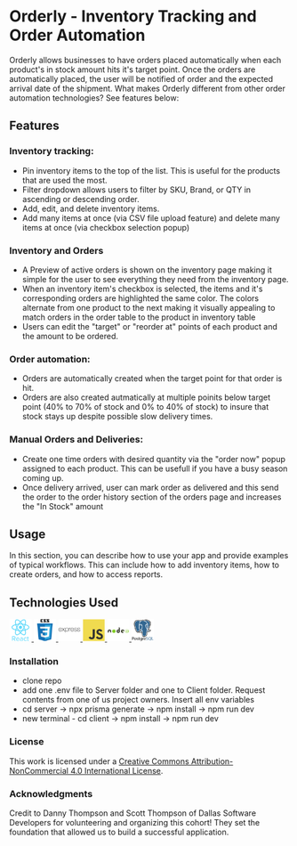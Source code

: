 # Orderly - Inventory Tracking and Order Automation
Orderly allows businesses to have orders placed automatically when each product's in stock amount hits it's target point. Once the orders are automatically placed, the user will be notified of order and the expected arrival date of the shipment. What makes Orderly different from other order automation technologies? See features below:

## Features
### Inventory tracking:
- Pin inventory items to the top of the list. This is useful for the products that are used the most.
- Filter dropdown allows users to filter by SKU, Brand, or QTY in ascending or descending order.
- Add, edit, and delete inventory items. 
- Add many items at once (via CSV file upload feature) and delete many items at once (via checkbox selection popup)

### Inventory and Orders
- A Preview of active orders is shown on the inventory page making it simple for the user to see everything they need from the inventory page.
- When an inventory item's checkbox is selected, the items and it's corresponding orders are highlighted the same color. The colors alternate from one product to the next making it visually appealing to match orders in the order table to the product in inventory table 
- Users can edit the "target" or "reorder at" points of each product and the amount to be ordered.
### Order automation:
- Orders are automatically created when the target point for that order is hit. 
- Orders are also created autmatically at multiple poinits below target point (40% to 70% of stock and 0% to 40% of stock) to insure that stock stays up despite possible slow delivery times.
### Manual Orders and Deliveries:
- Create one time orders with desired quantity via the "order now" popup assigned to each product. This can be usefull if you have a busy season coming up.
- Once delivery arrived, user can mark order as delivered and this send the order to the order history section of the orders page and increases the "In Stock" amount

## Usage
In this section, you can describe how to use your app and provide examples of typical workflows. This can include how to add inventory items, how to create orders, and how to access reports.

## Technologies Used
<p align="left"> <a href="https://reactjs.org/" target="_blank" rel="noreferrer"> <img src="https://raw.githubusercontent.com/devicons/devicon/master/icons/react/react-original-wordmark.svg" alt="react" width="40" height="40"/> </a> <a href="https://www.w3schools.com/css/" target="_blank" rel="noreferrer"> <img src="https://raw.githubusercontent.com/devicons/devicon/master/icons/css3/css3-original-wordmark.svg" alt="css3" width="40" height="40"/> </a> <a href="https://expressjs.com" target="_blank" rel="noreferrer"> <img src="https://raw.githubusercontent.com/devicons/devicon/master/icons/express/express-original-wordmark.svg" alt="express" width="40" height="40"/> </a> <a href="https://developer.mozilla.org/en-US/docs/Web/JavaScript" target="_blank" rel="noreferrer"> <img src="https://raw.githubusercontent.com/devicons/devicon/master/icons/javascript/javascript-original.svg" alt="javascript" width="40" height="40"/> </a> <a href="https://nodejs.org" target="_blank" rel="noreferrer"> <img src="https://raw.githubusercontent.com/devicons/devicon/master/icons/nodejs/nodejs-original-wordmark.svg" alt="nodejs" width="40" height="40"/> </a> <a href="https://www.postgresql.org" target="_blank" rel="noreferrer"> <img src="https://raw.githubusercontent.com/devicons/devicon/master/icons/postgresql/postgresql-original-wordmark.svg" alt="postgresql" width="40" height="40"/> </a>  </p>

### Installation
- clone repo
- add one .env file to Server folder and one to Client folder. Request contents from one of us project owners. Insert all env variables
- cd server -> npx prisma generate -> npm install -> npm run dev
- new terminal - cd client -> npm install -> npm run dev

### License
This work is licensed under a <a href="https://creativecommons.org/licenses/by-nc/4.0/legalcode" target="_blank">Creative Commons Attribution-NonCommercial 4.0 International License</a>.

### Acknowledgments
Credit to Danny Thompson and Scott Thompson of Dallas Software Developers for volunteering and organizing this cohort!
They set the foundation that allowed us to build a successful application.
